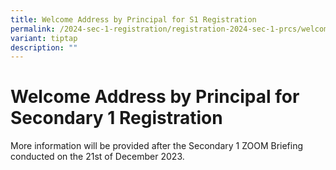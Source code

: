 ```yaml
---
title: Welcome Address by Principal for S1 Registration
permalink: /2024-sec-1-registration/registration-2024-sec-1-prcs/welcome/
variant: tiptap
description: ""
---
```

<h1><strong>Welcome Address by Principal for Secondary 1 Registration</strong></h1><p></p><p>More information will be provided after the Secondary 1 ZOOM Briefing conducted on the 21st of December 2023.</p><p><br></p>